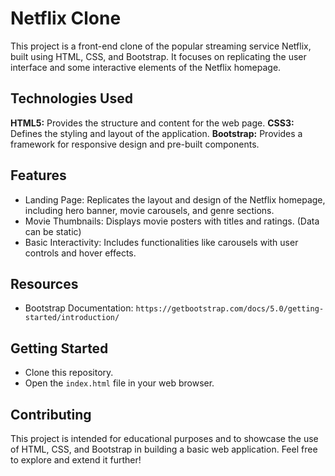 # Netflix Clone 

This project is a front-end clone of the popular streaming service Netflix, built using HTML, CSS, and Bootstrap.
It focuses on replicating the user interface and some interactive elements of the Netflix homepage.

## Technologies Used
**HTML5:** Provides the structure and content for the web page.
**CSS3:** Defines the styling and layout of the application.
**Bootstrap:** Provides a framework for responsive design and pre-built components.

## Features
- Landing Page: Replicates the layout and design of the Netflix homepage, including hero banner, movie carousels, and genre sections.
- Movie Thumbnails: Displays movie posters with titles and ratings. (Data can be static)
- Basic Interactivity: Includes functionalities like carousels with user controls and hover effects.

## Resources
- Bootstrap Documentation: `https://getbootstrap.com/docs/5.0/getting-started/introduction/`

## Getting Started
- Clone this repository.
- Open the `index.html` file in your web browser.

## Contributing
This project is intended for educational purposes and to showcase the use of HTML, CSS, and Bootstrap in building a basic web application.
Feel free to explore and extend it further!

